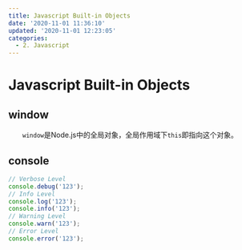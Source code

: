 ```yaml
---
title: Javascript Built-in Objects
date: '2020-11-01 11:36:10'
updated: '2020-11-01 12:23:05'
categories:
  - 2. Javascript
---
```

# Javascript Built-in Objects

## window

　　`window`是Node.js中的全局对象，全局作用域下`this`即指向这个对象。

## console

```js
// Verbose Level
console.debug('123');
// Info Level
console.log('123');
console.info('123');
// Warning Level
console.warn('123');
// Error Level
console.error('123');
```

